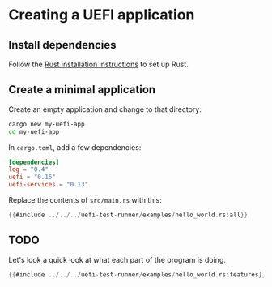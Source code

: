 # Creating a UEFI application

## Install dependencies

Follow the [Rust installation instructions] to set up Rust.

## Create a minimal application

Create an empty application and change to that directory:

```sh
cargo new my-uefi-app
cd my-uefi-app
```

In `cargo.toml`, add a few dependencies:

```toml
[dependencies]
log = "0.4"
uefi = "0.16"
uefi-services = "0.13"
```

Replace the contents of `src/main.rs` with this:

```rust
{{#include ../../../uefi-test-runner/examples/hello_world.rs:all}}
```

## TODO

Let's look a quick look at what each part of the program is doing.

```rust
{{#include ../../../uefi-test-runner/examples/hello_world.rs:features}}
```

[Rust installation instructions]: https://www.rust-lang.org/tools/install
